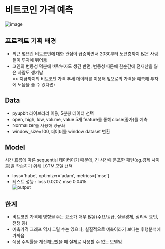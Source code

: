 # 비트코인 가격 예측
![image](https://user-images.githubusercontent.com/88722429/175088485-2f3079f4-c22f-40e5-a787-312aa2577b58.png)

## 프로젝트 기획 배경
+ 최근 몇년간 비트코인에 대한 관심이 급증하면서 2030부터 노년층까지 많은 사람들이 투자에 뛰어듦
+ 코인의 변동성 덕분에 벼락부자도 생긴 반면, 변동성 때문에 한순간에 전재산을 잃은 사람도 생겨남  
=> 지금까지의 비트코인 가격 추세 데이터를 이용해 앞으로의 가격을 예측해 투자에 도움을 줄 수 있다면?



## Data
+ pyupbit 라이브러리 이용, 5분봉 데이터 선택
+ open, high, low, volume, value 5개 feature를 통해 close(종가)를 예측
+ Normalizer를 사용해 정규화
+ window_size=100, 데이터를 window dataset 변환



## Model
시간 흐름에 따른 sequential 데이터이기 때문에, 긴 시간에 분포한 패턴(eg.경제 사이클)을 학습하기 위해 LSTM 모델 선택
+ loss='hube', optimizer='adam', metrics=['mse']
+ 테스트 성능 : loss 0.0207, mse 0.0415  
![output](https://user-images.githubusercontent.com/88722429/175094954-d19eebab-7c03-4d50-ba3d-853717eab61d.png)



## 한계
+ 비트코인 가격에 영향을 주는 요소가 매우 많음(수요/공급, 실물경제, 심리적 요인, 전쟁 등)
+ 예측가격 그래프 역시 그릴 수는 있으나, 실질적으로 예측이라기 보다는 후행분석에 가까움
+ 예상 수익률을 계산해보았을 때 실제로 사용할 수 없는 모델임
